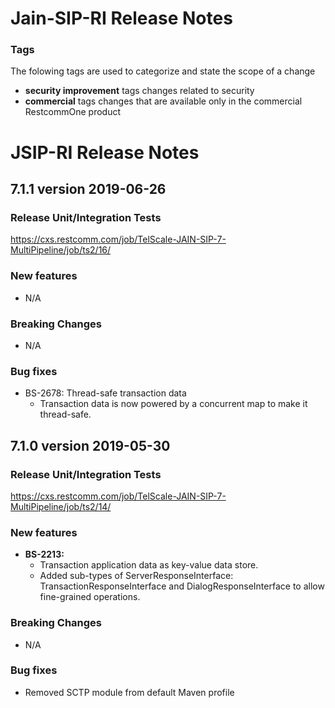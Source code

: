 # Jain-SIP-RI Release Notes

### Tags

The folowing tags are used to categorize and state the scope of a change

* **security improvement** tags changes related to security
* **commercial** tags changes that are available only in the commercial RestcommOne product

# JSIP-RI Release Notes

## 7.1.1 version 2019-06-26

### Release Unit/Integration Tests
https://cxs.restcomm.com/job/TelScale-JAIN-SIP-7-MultiPipeline/job/ts2/16/

### New features
* N/A

### Breaking Changes

* N/A

### Bug fixes

* BS-2678: Thread-safe transaction data
    * Transaction data is now powered by a concurrent map to make it thread-safe.


## 7.1.0 version 2019-05-30

### Release Unit/Integration Tests
https://cxs.restcomm.com/job/TelScale-JAIN-SIP-7-MultiPipeline/job/ts2/14/

### New features
* **BS-2213:**
    * Transaction application data as key-value data store.
    * Added sub-types of ServerResponseInterface: TransactionResponseInterface and DialogResponseInterface to allow 
    fine-grained operations. 

### Breaking Changes

* N/A

### Bug fixes

* Removed SCTP module from default Maven profile
